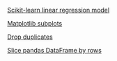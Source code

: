 [Scikit-learn linear regression model](https://scikit-learn.org/stable/modules/generated/sklearn.linear_model.LinearRegression.html)

[Matplotlib subplots](https://matplotlib.org/3.1.1/gallery/subplots_axes_and_figures/figure_title.html)

[Drop duplicates](http://www.datasciencemadesimple.com/get-unique-values-rows-dataframe-python-pandas/)

[Slice pandas DataFrame by rows](https://datacarpentry.org/python-ecology-lesson/03-index-slice-subset/)

